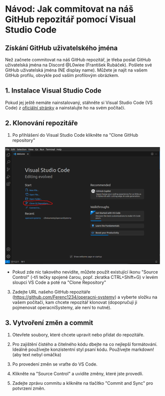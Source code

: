 # Návod: Jak commitovat na náš GitHub repozitář pomocí Visual Studio Code

## Získání GitHub uživatelského jména

Než začnete commitovat na náš GitHub repozitář, je třeba poslat GitHub uživatelská jména na Discord @L0wiee (František Rubáček). Pošlete své GitHub uživatelská jména (NE display name). Můžete je najít na vašem GitHub profilu, obvykle pod vaším profilovým obrázkem.

## 1. Instalace Visual Studio Code

Pokud jej ještě nemáte nainstalovaný, stáhněte si Visual Studio Code (VS Code) z [oficiální stránky](https://code.visualstudio.com/) a nainstalujte ho na svém počítači.

## 2. Klonování repozitáře

1. Po přihlášení do Visual Studio Code klikněte na "Clone GitHub repository"

![Clone GitHub Repository](obrazky/vscode1.png)

   - Pokud zde nic takového nevidíte, můžete použít existující ikonu "Source Control" (-tři tečky spojené čarou, popř. zkratka CTRL+Shift+G) v levém sloupci VS Code a poté na "Clone Repository"

3. Zadejte URL našeho GitHub repozitáře (https://github.com/Ferenc1234/operacni-systemy) a vyberte složku na vašem počítači, kam chcete repozitář klonovat (dopopručuji ji pojmenovat operacniSystemy, ale není to nutné).

## 3. Vytvoření změn a commit

1. Otevřete soubory, které chcete upravit nebo přidat do repozitáře.

2. Pro zajištění čistého a čitelného kódu dbejte na co nejlepší formátování. Ideálně používejte konzistentní styl psaní kódu. Používejte markdown! (aby text nebyl omáčka)

3. Po provedení změn se vraťte do VS Code.

4. Klikněte na "Source Control" a uvidíte změny, které jste provedli.

5. Zadejte zprávu commitu a klikněte na tlačítko "Commit and Sync" pro potvrzení změn.